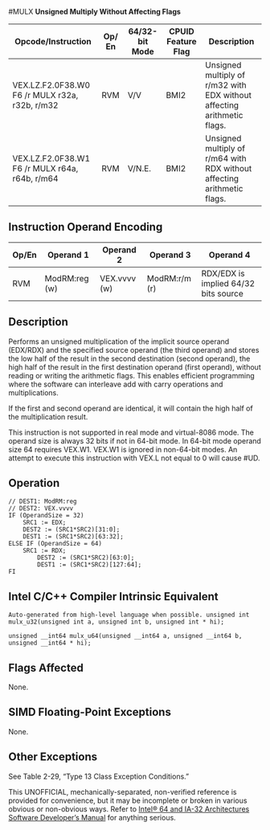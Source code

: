 #MULX
**Unsigned Multiply Without Affecting Flags**

| Opcode/Instruction                             | Op/ En | 64/32-bit Mode | CPUID Feature Flag | Description                                                             |
| ---------------------------------------------- | ------ | -------------- | ------------------ | ----------------------------------------------------------------------- |
| VEX.LZ.F2.0F38.W0 F6 /r MULX r32a, r32b, r/m32 | RVM    | V/V            | BMI2               | Unsigned multiply of r/m32 with EDX without affecting arithmetic flags. |
| VEX.LZ.F2.0F38.W1 F6 /r MULX r64a, r64b, r/m64 | RVM    | V/N.E.         | BMI2               | Unsigned multiply of r/m64 with RDX without affecting arithmetic flags. |

## Instruction Operand Encoding

| Op/En | Operand 1     | Operand 2    | Operand 3     | Operand 4                            |
| ----- | ------------- | ------------ | ------------- | ------------------------------------ |
| RVM   | ModRM:reg (w) | VEX.vvvv (w) | ModRM:r/m (r) | RDX/EDX is implied 64/32 bits source |

## Description

Performs an unsigned multiplication of the implicit source operand (EDX/RDX) and the specified source operand (the third operand) and stores the low half of the result in the second destination (second operand), the high half of the result in the first destination operand (first operand), without reading or writing the arithmetic flags. This enables efficient programming where the software can interleave add with carry operations and multiplications.

If the first and second operand are identical, it will contain the high half of the multiplication result.

This instruction is not supported in real mode and virtual-8086 mode. The operand size is always 32 bits if not in 64-bit mode. In 64-bit mode operand size 64 requires VEX.W1. VEX.W1 is ignored in non-64-bit modes. An attempt to execute this instruction with VEX.L not equal to 0 will cause #​​​UD.

## Operation

```
// DEST1: ModRM:reg
// DEST2: VEX.vvvv
IF (OperandSize = 32)
    SRC1 := EDX;
    DEST2 := (SRC1*SRC2)[31:0];
    DEST1 := (SRC1*SRC2)[63:32];
ELSE IF (OperandSize = 64)
    SRC1 := RDX;
        DEST2 := (SRC1*SRC2)[63:0];
        DEST1 := (SRC1*SRC2)[127:64];
FI

```

## Intel C/C++ Compiler Intrinsic Equivalent

```
Auto-generated from high-level language when possible. unsigned int mulx_u32(unsigned int a, unsigned int b, unsigned int * hi);

```

```
unsigned __int64 mulx_u64(unsigned __int64 a, unsigned __int64 b, unsigned __int64 * hi);

```

## Flags Affected

None.

## SIMD Floating-Point Exceptions

None.

## Other Exceptions

See Table 2-29, “Type 13 Class Exception Conditions.”

This UNOFFICIAL, mechanically-separated, non-verified reference is provided for convenience, but it may be
incomplete or broken in various obvious or non-obvious
ways. Refer to [Intel® 64 and IA-32 Architectures Software Developer’s Manual](https://software.intel.com/en-us/download/intel-64-and-ia-32-architectures-sdm-combined-volumes-1-2a-2b-2c-2d-3a-3b-3c-3d-and-4) for anything serious.
